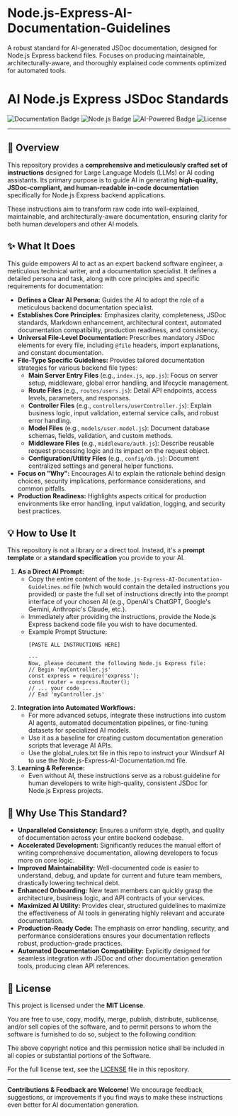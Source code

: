# Node.js-Express-AI-Documentation-Guidelines
A robust standard for AI-generated JSDoc documentation, designed for Node.js Express backend files. Focuses on producing maintainable, architecturally-aware, and thoroughly explained code comments optimized for automated tools.

# AI Node.js Express JSDoc Standards

![Documentation Badge](https://img.shields.io/badge/Documentation-JSDoc-blue?style=for-the-badge)
![Node.js Badge](https://img.shields.io/badge/Node.js-Express-green?style=for-the-badge)
![AI-Powered Badge](https://img.shields.io/badge/AI--Powered-Yes-purple?style=for-the-badge)
![License](https://img.shields.io/badge/License-MIT-yellow.svg?style=for-the-badge)

---

## 🚀 Overview

This repository provides a **comprehensive and meticulously crafted set of instructions** designed for Large Language Models (LLMs) or AI coding assistants. Its primary purpose is to guide AI in generating **high-quality, JSDoc-compliant, and human-readable in-code documentation** specifically for Node.js Express backend applications.

These instructions aim to transform raw code into well-explained, maintainable, and architecturally-aware documentation, ensuring clarity for both human developers and other AI models.

## ✨ What It Does

This guide empowers AI to act as an expert backend software engineer, a meticulous technical writer, and a documentation specialist. It defines a detailed persona and task, along with core principles and specific requirements for documentation:

*   **Defines a Clear AI Persona:** Guides the AI to adopt the role of a meticulous backend documentation specialist.
*   **Establishes Core Principles:** Emphasizes clarity, completeness, JSDoc standards, Markdown enhancement, architectural context, automated documentation compatibility, production readiness, and consistency.
*   **Universal File-Level Documentation:** Prescribes mandatory JSDoc elements for every file, including `@file` headers, import explanations, and constant documentation.
*   **File-Type Specific Guidelines:** Provides tailored documentation strategies for various backend file types:
    *   **Main Server Entry Files** (e.g., `index.js`, `app.js`): Focus on server setup, middleware, global error handling, and lifecycle management.
    *   **Route Files** (e.g., `routes/users.js`): Detail API endpoints, access levels, parameters, and responses.
    *   **Controller Files** (e.g., `controllers/userController.js`): Explain business logic, input validation, external service calls, and robust error handling.
    *   **Model Files** (e.g., `models/user.model.js`): Document database schemas, fields, validation, and custom methods.
    *   **Middleware Files** (e.g., `middleware/auth.js`): Describe reusable request processing logic and its impact on the request object.
    *   **Configuration/Utility Files** (e.g., `config/db.js`): Document centralized settings and general helper functions.
*   **Focus on "Why":** Encourages AI to explain the rationale behind design choices, security implications, performance considerations, and common pitfalls.
*   **Production Readiness:** Highlights aspects critical for production environments like error handling, input validation, logging, and security best practices.

## 💡 How to Use It

This repository is not a library or a direct tool. Instead, it's a **prompt template** or a **standard specification** you provide to your AI.

1.  **As a Direct AI Prompt:**
    *   Copy the entire content of the `Node.js-Express-AI-Documentation-Guidelines.md` file (which would contain the detailed instructions you provided) or paste the full set of instructions directly into the prompt interface of your chosen AI (e.g., OpenAI's ChatGPT, Google's Gemini, Anthropic's Claude, etc.).
    *   Immediately after providing the instructions, provide the Node.js Express backend code file you wish to have documented.
    *   Example Prompt Structure:
        ```
        [PASTE ALL INSTRUCTIONS HERE]

        ---
        Now, please document the following Node.js Express file:
        // Begin 'myController.js'
        const express = require('express');
        const router = express.Router();
        // ... your code ...
        // End 'myController.js'
        ```
2.  **Integration into Automated Workflows:**
    *   For more advanced setups, integrate these instructions into custom AI agents, automated documentation pipelines, or fine-tuning datasets for specialized AI models.
    *   Use it as a baseline for creating custom documentation generation scripts that leverage AI APIs.
    *   Use the global_rules.txt file in this repo to instruct your Windsurf AI to use the Node.js-Express-AI-Documentation.md file.
3.  **Learning & Reference:**
    *   Even without AI, these instructions serve as a robust guideline for human developers to write high-quality, consistent JSDoc for Node.js Express projects.

## 💖 Why Use This Standard?

*   **Unparalleled Consistency:** Ensures a uniform style, depth, and quality of documentation across your entire backend codebase.
*   **Accelerated Development:** Significantly reduces the manual effort of writing comprehensive documentation, allowing developers to focus more on core logic.
*   **Improved Maintainability:** Well-documented code is easier to understand, debug, and update for current and future team members, drastically lowering technical debt.
*   **Enhanced Onboarding:** New team members can quickly grasp the architecture, business logic, and API contracts of your services.
*   **Maximized AI Utility:** Provides clear, structured guidelines to maximize the effectiveness of AI tools in generating highly relevant and accurate documentation.
*   **Production-Ready Code:** The emphasis on error handling, security, and performance considerations ensures your documentation reflects robust, production-grade practices.
*   **Automated Documentation Compatibility:** Explicitly designed for seamless integration with JSDoc and other documentation generation tools, producing clean API references.
## 📜 License

This project is licensed under the **MIT License**.

You are free to use, copy, modify, merge, publish, distribute, sublicense, and/or sell copies of the software, and to permit persons to whom the software is furnished to do so, subject to the following condition:

The above copyright notice and this permission notice shall be included in all copies or substantial portions of the Software.

For the full license text, see the [LICENSE](LICENSE) file in this repository.

---

**Contributions & Feedback are Welcome!** We encourage feedback, suggestions, or improvements if you find ways to make these instructions even better for AI documentation generation.
